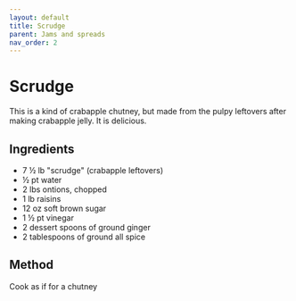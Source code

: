 ```yaml
---
layout: default
title: Scrudge
parent: Jams and spreads
nav_order: 2
---
```


# Scrudge

This is a kind of crabapple chutney, but made from the
pulpy leftovers after making crabapple jelly. It is
delicious. 

## Ingredients

* 7 ½ lb "scrudge" (crabapple leftovers)
* ½ pt water
* 2 lbs ontions, chopped
* 1 lb raisins
* 12 oz soft brown sugar
* 1 ½ pt vinegar
* 2 dessert spoons of ground ginger
* 2 tablespoons of ground all spice

## Method

Cook as if for a chutney
